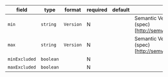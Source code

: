 | field | type | format | required | default | description |
|---|---|---|---|---|---|
| `min` | `string` | `Version` | N |  | Semantic Versioning<br>(spec)[http://semver.org/spec/v2.0.0.html] |
| `max` | `string` | `Version` | N |  | Semantic Versioning<br>(spec)[http://semver.org/spec/v2.0.0.html] |
| `minExcluded` | `boolean` |  | N |  |
| `maxExcluded` | `boolean` |  | N |  |
